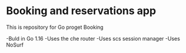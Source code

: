 # Booking and reservations app
This is repository for Go proget Booking

-Buld in Go 1.16
-Uses the che router
-Uses scs session manager
-Uses NoSurf